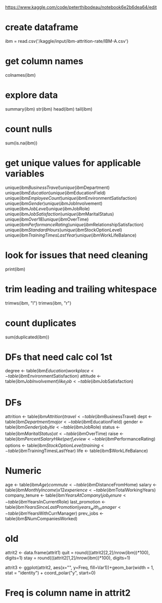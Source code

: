 https://www.kaggle.com/code/peterthibodeau/notebook6e2b6dea64/edit

# create dataframe
ibm = read.csv('/kaggle/input/ibm-attrition-rate/IBM-A.csv')

# get column names
colnames(ibm)

# explore data
summary(ibm)
str(ibm)
head(ibm)
tail(ibm)

# count nulls
sum(is.na(ibm))

# get unique values for applicable variables
unique(ibm$BusinessTravel)
unique(ibm$Department)
unique(ibm$Education)
unique(ibm$EducationField)
unique(ibm$EmployeeCount)
unique(ibm$EnvironmentSatisfaction)
unique(ibm$Gender) 
unique(ibm$JobInvolvement)
unique(ibm$JobLevel) 
unique(ibm$JobRole) 
unique(ibm$JobSatisfaction) 
unique(ibm$MaritalStatus) 
unique(ibm$Over18) 
unique(ibm$OverTime)
unique(ibm$PerformanceRating)
unique(ibm$RelationshipSatisfaction) 
unique(ibm$StandardHours) 
unique(ibm$StockOptionLevel)
unique(ibm$TrainingTimesLastYear)
unique(ibm$WorkLifeBalance)

# look for issues that need cleaning
print(ibm)

# trim leading and trailing whitespace
trimws(ibm, "l")
trimws(ibm, "r")

# count duplicates
sum(duplicated(ibm))

# DFs that need calc col 1st
 degree <- table(ibm$Education)
 workplace <-table(ibm$EnvironmentSatisfaction)
 attitude <- table(ibm$JobInvolvement)
 like_job <- table(ibm$JobSatisfaction)

# DFs
 attrition <- table(ibm$Attrition)
 travel <- table(ibm$BusinessTravel)
 dept <- table(ibm$Department)
 major <- table(ibm$EducationField)
 gender <- table(ibm$Gender)
 job_title <- table(ibm$JobRole)
 status <- table(ibm$MaritalStatus)
 ot <- table(ibm$OverTime)
 raise <- table(ibm$PercentSalaryHike)
 perf_review <- table(ibm$PerformanceRating)
 options <- table(ibm$StockOptionLevel)
 training <- table(ibm$TrainingTimesLastYear)
 life <- table(ibm$WorkLifeBalance)

# Numeric
age <- table(ibm$Age)
commute <- table(ibm$DistanceFromHome)
salary <- table(ibm$MonthlyIncome) x 12
experience <- table(ibm$TotalWorkingYears)
company_tenure <- table(ibm$YearsAtCompany)
job_tenure <- table(ibm$YearsInCurrentRole)
last_promotion <- table(ibm$YearsSinceLastPromotion)
years_with_manager <- table(ibm$YearsWithCurrManager)
prev_jobs <- table(ibm$NumCompaniesWorked)


# old
attrit2 <- data.frame(attrit1)
quit = round(((attrit2[2,2]/nrow(ibm))*100), digits=1)
stay = round(((attrit2[1,2]/nrow(ibm))*100), digits=1)


attrit3 <- ggplot(attrit2, aes(x="", y=Freq, fill=Var1))+geom_bar(width = 1, stat = "identity") + coord_polar("y", start=0)
  # Freq is column name in attrit2

